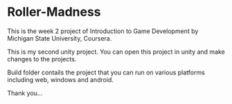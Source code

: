 # Roller-Madness

This is the week 2 project of Introduction to Game Development by Michigan State University, Coursera.

This is my second unity project. You can open this project in unity and make changes to the projects.

Build folder contails the project that you can run on various platforms including web, windows and android.

Thank you...

